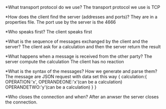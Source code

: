 *What transport protocol do we use?
The transport protocol we use is TCP

*How does the client find the server (addresses and ports)?
They are in a properties file. The port use by the server is the 4666

*Who speaks first?
The client speaks first

*What is the sequence of messages exchanged by the client and the server?
The client ask for a calculation and then the server return the result

*What happens when a message is received from the other party?
The server compute the calculation
The client has no reaction

*What is the syntax of the messages? How we generate and parse them?
The message are JSON request with data set this way
	{
		calculation:{
			OPERATION:'x',
			OPERANDEONE:'x'(can be a calculation)
			OPERANDETWO:'y'(can be a calculation)
		}
	}
	
*Who closes the connection and when?
After an anwser the server closes the connection.